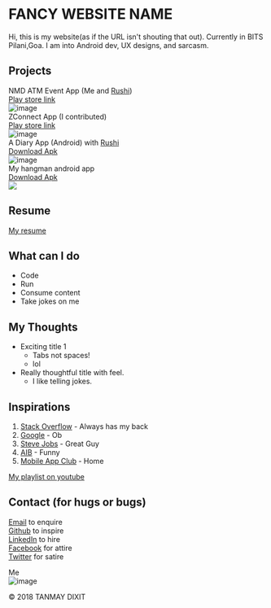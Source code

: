 # **FANCY WEBSITE NAME**

Hi, this is my website(as if the URL isn't shouting that out). Currently in BITS Pilani,Goa. I am into Android dev, UX designs, and sarcasm.       

## Projects

NMD ATM Event App (Me and [Rushi](http://jogdand.com))  
[Play store link](https://play.google.com/store/apps/details?id=com.macbitsgoa.nmd)  
![image](https://lh3.googleusercontent.com/1ZbW3MM72Eg927m3wW4ECZi4t8jLVydPWt9K2dcs6sUgPNhjV_5DGPC5w4fnjHVUnkU=w48)  
ZConnect App (I contributed)  
[Play store link](https://play.google.com/store/apps/details?id=com.zconnect.zutto.zconnect&hl)  
![image](https://lh3.googleusercontent.com/bb2cw1-8tzoPWCWccBeNEtKTECAu7MEZugEuwBR6PdbBbcCGQ63XFY1bFf0LvShoAYs=w48)  
A Diary App (Android) with [Rushi](http://jogdand.com)  
[Download Apk](https://github.com/tanmaydixit/Diary2.0/raw/master/Diary2.2.apk)  
![image](https://lh5.ggpht.com/kEvCkfWu-Ijx7beQ4RCNPjZGKcY9vf2XSfHlBvpOjs9CFPTWPFubia_YbYMaW2cJyQDR=w48)  
My hangman android app    
[Download Apk](https://raw.githubusercontent.com/tanmaydixit/HangmanGame/master/Tmans%20hangman1.2.apk)  
![](https://lh3.googleusercontent.com/IYOk8n7mtmcL_UtUUQ_ggpJxjYzJQX2lNMnNLRpWxFZPJSRUfYAhZX6Gi5zBtEIFcd4=w48)    

## Resume 

[My resume](https://docs.google.com/document/d/1iZYi0MBtGp7GyXt1T__7YTM40x_CFg_1b4vgMY07TPY/edit?usp=drivesdk)  

## What can I do

- Code 
- Run
- Consume content
- Take jokes on me

## **My** Thoughts 

- Exciting title 1
	- Tabs not spaces! 
	- lol
- Really thoughtful title with feel.
	- I like telling jokes.  
	
## Inspirations

1. [Stack Overflow](https://stackoverflow.com/) - Always has my back
2. [Google](https://google.com/) - Ob
3. [Steve Jobs](https://en.wikipedia.org/wiki/Steve_Jobs) - Great Guy
4. [AIB](https://www.youtube.com/user/allindiabakchod) - Funny
5. [Mobile App Club](https://www.facebook.com/MACBITSGoa) - Home   

[My playlist on youtube](https://www.youtube.com/playlist?list=PLgC98Ln8T0Moe0uYIMsAfdngJzDpImgQJ)

## Contact (for hugs or bugs)

[Email][td]     to enquire   
[Github][td1]   to inspire   
[LinkedIn][td2] to hire   
[Facebook][td3] for attire   
[Twitter][td4]  for satire   

[td]: <tanmaydixit110298@gmail.com>
[td1]: <https://www.github.com/tanmaydixit>
[td2]: <https://linkedin.com/in/tanmay-dixit-023325128>
[td3]: <https://www.facebook.com/tanmaydixit1102>
[td4]: <https://twitter.com/Tanmay__Dixit>

Me  
![image](http://www.pngmart.com/files/4/Coder-PNG-Clipart.png)

&copy; 2018 TANMAY DIXIT
	
